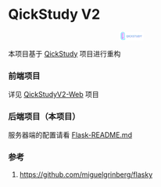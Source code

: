# QickStudy V2 

<div align=center><img width="50px" src = "./images/textlogo.png" /></div>

本项目基于 [QickStudy](https://github.com/C4skg/QickStudy) 项目进行重构

### 前端项目

详见 [QickStudyV2-Web](https://github.com/C4skg/QickStudyV2-Web) 项目

### 后端项目（本项目）

服务器端的配置请看 [Flask-README.md](/api/README.md)


### 参考

1. https://github.com/miguelgrinberg/flasky